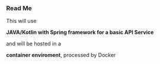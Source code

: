 ### Read Me

This will use

<b>JAVA/Kotlin with Spring framework for a basic API Service</b>

and will be hosted in a 

<b>container enviroment</b>, processed by Docker
